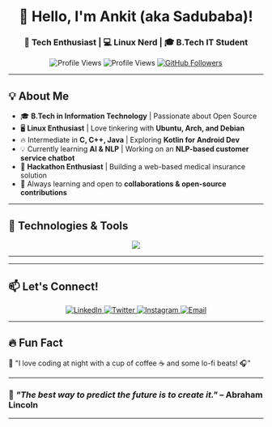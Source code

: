 <!-- Header Section -->
<h1 align="center">👋 Hello, I'm Ankit (aka Sadubaba)!</h1>
<h3 align="center">🚀 Tech Enthusiast | 💻 Linux Nerd | 🎓 B.Tech IT Student</h3>

<p align="center">
  <img src="https://komarev.com/ghpvc/?username=Sadubaba&label=Profile%20Views&color=blue&style=flat" alt="Profile Views" />
  
  <img src="https://komarev.com/ghpvc/?username=Sadubaba&label=Profile%20Views&color=blue&style=flat" alt="Profile Views" />
  <a href="https://github.com/Sadubaba?tab=followers">
    <img src="https://img.shields.io/github/followers/Sadubaba?label=Followers&style=flat-square" alt="GitHub Followers" />
  </a>

</p>

---

## **💡 About Me**
- 🎓 **B.Tech in Information Technology** | Passionate about Open Source
- 🖥️ **Linux Enthusiast** | Love tinkering with **Ubuntu, Arch, and Debian**
- 🔥 Intermediate in **C, C++, Java** | Exploring **Kotlin for Android Dev**
- 💡 Currently learning **AI & NLP** | Working on an **NLP-based customer service chatbot**
- 🚀 **Hackathon Enthusiast** | Building a web-based medical insurance solution
- 🌱 Always learning and open to **collaborations & open-source contributions**

---

## **🔧 Technologies & Tools**
<p align="center">
  <img src="https://skillicons.dev/icons?i=linux,bash,python,cpp,java,kotlin,sqlite,mysql,git,github,vscode,html,css,javascript" />
</p>

---

---

## **📫 Let's Connect!**
<p align="center">
  <a href="https://www.linkedin.com/in/ankit-talukder-631a62220/" target="_blank">
    <img src="https://img.shields.io/badge/LinkedIn-blue?style=for-the-badge&logo=linkedin" alt="LinkedIn" />
  </a>
  <a href="https://x.com/AnkitTalukder" target="_blank">
    <img src="https://img.shields.io/badge/Twitter-blue?style=for-the-badge&logo=twitter" alt="Twitter" />
  </a>
  <a href="https://www.instagram.com/sadubaba_2061/" target="_blank">
    <img src="https://img.shields.io/badge/Instagram-purple?style=for-the-badge&logo=instagram" alt="Instagram" />
  </a>
  <a href="mailto:your.email@example.com">
    <img src="https://img.shields.io/badge/Email-red?style=for-the-badge&logo=gmail" alt="Email" />
  </a>
</p>

---

## **🔥 Fun Fact**
🚀 "I love coding at night with a cup of coffee ☕ and some lo-fi beats! 🎧"

---

### 🎯 _"The best way to predict the future is to create it."_ – Abraham Lincoln

---
